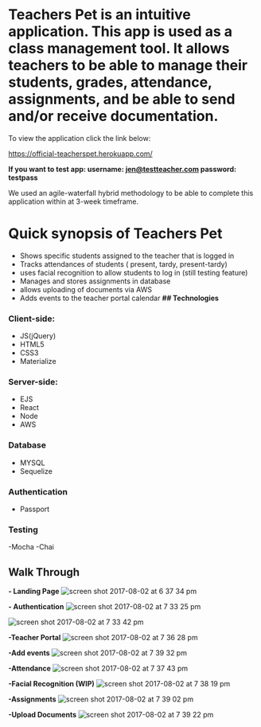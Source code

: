 #  **Teachers Pet is an intuitive application. This app is used as a class management tool. It allows teachers to be able to manage their students, grades, attendance, assignments, and be able to send and/or receive documentation.**

To view the application click the link below:

https://official-teacherspet.herokuapp.com/

**If you want to test app:
username: jen@testteacher.com
password: testpass**

We used an agile-waterfall hybrid methodology to be able to complete this application within at 3-week timeframe. 

# **Quick synopsis of Teachers Pet**

- Shows specific students assigned to the teacher that is logged in
- Tracks attendances of students ( present, tardy, present-tardy)
- uses facial recognition to allow students to log in (still testing feature)
- Manages and stores assignments in database
-  allows uploading of documents via AWS
- Adds events to the teacher portal calendar
**## Technologies**

### Client-side:

- JS(jQuery)
- HTML5
- CSS3
- Materialize

### Server-side:

- EJS
- React
- Node
- AWS

### Database

- MYSQL
- Sequelize 

### Authentication 

- Passport

### Testing

-Mocha
-Chai

## **Walk Through**

**- Landing
 Page**
![screen shot 2017-08-02 at 6 37 34 pm](https://user-images.githubusercontent.com/24800244/28899458-2ea552ec-77b9-11e7-8399-06e6ae517f37.png)

**- Authentication**
![screen shot 2017-08-02 at 7 33 25 pm](https://user-images.githubusercontent.com/24800244/28899526-975ed380-77b9-11e7-8a2e-5785f53c882a.png)

![screen shot 2017-08-02 at 7 33 42 pm](https://user-images.githubusercontent.com/24800244/28899533-a0033594-77b9-11e7-87f8-45150b87326f.png)

**-Teacher Portal**
![screen shot 2017-08-02 at 7 36 28 pm](https://user-images.githubusercontent.com/24800244/28899580-f1f0f422-77b9-11e7-9247-0e8ad7c6e25f.png)

**-Add events**
![screen shot 2017-08-02 at 7 39 32 pm](https://user-images.githubusercontent.com/24800244/28899720-cf661076-77ba-11e7-99bd-4740c266fab8.png)

**-Attendance**
![screen shot 2017-08-02 at 7 37 43 pm](https://user-images.githubusercontent.com/24800244/28899740-e033ada0-77ba-11e7-96d8-b51b629b3dc2.png)

**-Facial Recognition (WIP)**
![screen shot 2017-08-02 at 7 38 19 pm](https://user-images.githubusercontent.com/24800244/28899790-153214e2-77bb-11e7-8203-0e2641eb30e4.png)

**-Assignments**
![screen shot 2017-08-02 at 7 39 02 pm](https://user-images.githubusercontent.com/24800244/28899814-285f1f9c-77bb-11e7-949b-7a1b4bd215ab.png)

**-Upload Documents**
![screen shot 2017-08-02 at 7 39 22 pm](https://user-images.githubusercontent.com/24800244/28899922-7e732086-77bb-11e7-8ced-6fe993e70276.png)
